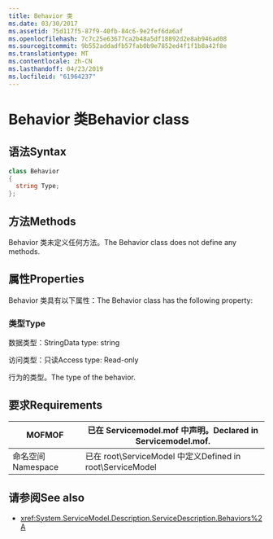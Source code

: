 ```yaml
---
title: Behavior 类
ms.date: 03/30/2017
ms.assetid: 75d117f5-87f9-40fb-84c6-9e2fef6da6af
ms.openlocfilehash: 7c7c25e63677ca2b48a5df18892d2e8ab946ad08
ms.sourcegitcommit: 9b552addadfb57fab0b9e7852ed4f1f1b8a42f8e
ms.translationtype: MT
ms.contentlocale: zh-CN
ms.lasthandoff: 04/23/2019
ms.locfileid: "61964237"
---
```

# <a name="behavior-class"></a><span data-ttu-id="f56e3-102">Behavior 类</span><span class="sxs-lookup"><span data-stu-id="f56e3-102">Behavior class</span></span>
## <a name="syntax"></a><span data-ttu-id="f56e3-103">语法</span><span class="sxs-lookup"><span data-stu-id="f56e3-103">Syntax</span></span>  
  
```csharp
class Behavior  
{  
  string Type;  
};  
```  
  
## <a name="methods"></a><span data-ttu-id="f56e3-104">方法</span><span class="sxs-lookup"><span data-stu-id="f56e3-104">Methods</span></span>  
 <span data-ttu-id="f56e3-105">Behavior 类未定义任何方法。</span><span class="sxs-lookup"><span data-stu-id="f56e3-105">The Behavior class does not define any methods.</span></span>  
  
## <a name="properties"></a><span data-ttu-id="f56e3-106">属性</span><span class="sxs-lookup"><span data-stu-id="f56e3-106">Properties</span></span>  
 <span data-ttu-id="f56e3-107">Behavior 类具有以下属性：</span><span class="sxs-lookup"><span data-stu-id="f56e3-107">The Behavior class has the following property:</span></span>  
  
### <a name="type"></a><span data-ttu-id="f56e3-108">类型</span><span class="sxs-lookup"><span data-stu-id="f56e3-108">Type</span></span>  
 <span data-ttu-id="f56e3-109">数据类型：String</span><span class="sxs-lookup"><span data-stu-id="f56e3-109">Data type: string</span></span>  
  
 <span data-ttu-id="f56e3-110">访问类型：只读</span><span class="sxs-lookup"><span data-stu-id="f56e3-110">Access type: Read-only</span></span>  
  
 <span data-ttu-id="f56e3-111">行为的类型。</span><span class="sxs-lookup"><span data-stu-id="f56e3-111">The type of the behavior.</span></span>  
  
## <a name="requirements"></a><span data-ttu-id="f56e3-112">要求</span><span class="sxs-lookup"><span data-stu-id="f56e3-112">Requirements</span></span>  
  
|<span data-ttu-id="f56e3-113">MOF</span><span class="sxs-lookup"><span data-stu-id="f56e3-113">MOF</span></span>|<span data-ttu-id="f56e3-114">已在 Servicemodel.mof 中声明。</span><span class="sxs-lookup"><span data-stu-id="f56e3-114">Declared in Servicemodel.mof.</span></span>|  
|---------|-----------------------------------|  
|<span data-ttu-id="f56e3-115">命名空间</span><span class="sxs-lookup"><span data-stu-id="f56e3-115">Namespace</span></span>|<span data-ttu-id="f56e3-116">已在 root\ServiceModel 中定义</span><span class="sxs-lookup"><span data-stu-id="f56e3-116">Defined in root\ServiceModel</span></span>|  
  
## <a name="see-also"></a><span data-ttu-id="f56e3-117">请参阅</span><span class="sxs-lookup"><span data-stu-id="f56e3-117">See also</span></span>

- <xref:System.ServiceModel.Description.ServiceDescription.Behaviors%2A>
